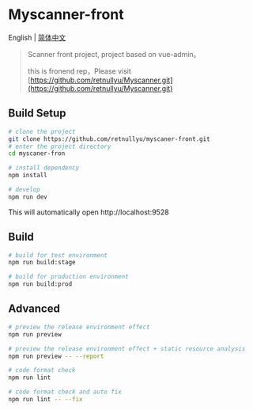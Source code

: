 # Myscanner-front

English | [简体中文](./README-zh.md)

> Scanner front project, project based on vue-admin。
>
> this is fronend rep，Please visit [https://github.com/retnullyu/Myscanner.git](https://github.com/retnullyu/Myscanner.git)


## Build Setup

```bash
# clone the project
git clone https://github.com/retnullyu/myscaner-front.git
# enter the project directory
cd myscaner-fron

# install dependency
npm install

# develop
npm run dev
```

This will automatically open http://localhost:9528

## Build

```bash
# build for test environment
npm run build:stage

# build for production environment
npm run build:prod
```

## Advanced

```bash
# preview the release environment effect
npm run preview

# preview the release environment effect + static resource analysis
npm run preview -- --report

# code format check
npm run lint

# code format check and auto fix
npm run lint -- --fix
```


